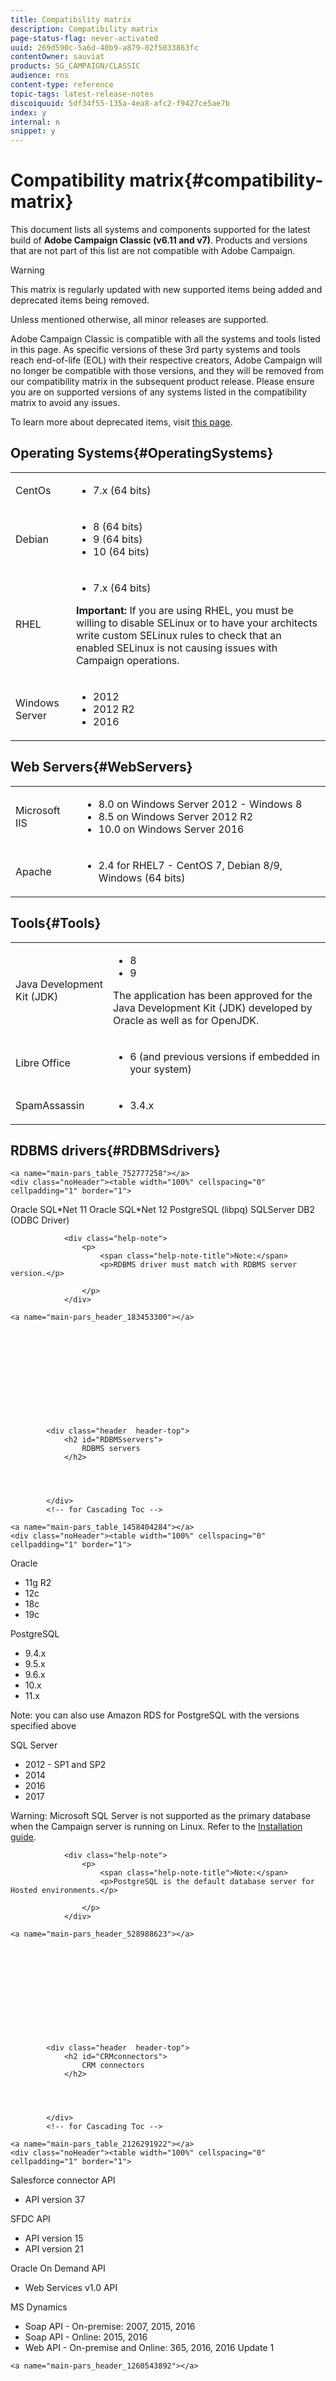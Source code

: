 ```yaml
---
title: Compatibility matrix
description: Compatibility matrix
page-status-flag: never-activated
uuid: 269d590c-5a6d-40b9-a879-02f5033863fc
contentOwner: sauviat
products: SG_CAMPAIGN/CLASSIC
audience: rns
content-type: reference
topic-tags: latest-release-notes
discoiquuid: 5df34f55-135a-4ea8-afc2-f9427ce5ae7b
index: y
internal: n
snippet: y
---
```


# Compatibility matrix{#compatibility-matrix}

This document lists all systems and components supported for the latest build of **Adobe Campaign Classic (v6.11 and v7)**. Products and versions that are not part of this list are not compatible with Adobe Campaign.

>[!WARNING]
>
>This matrix is regularly updated with new supported items being added and deprecated items being removed.
>
>Unless mentioned otherwise, all minor releases are supported.
>
>Adobe Campaign Classic is compatible with all the systems and tools listed in this page. As specific versions of these 3rd party systems and tools reach end-of-life (EOL) with their respective creators, Adobe Campaign will no longer be compatible with those versions, and they will be removed from our compatibility matrix in the subsequent product release. Please ensure you are on supported versions of any systems listed in the compatibility matrix to avoid any issues.
>
>To learn more about deprecated items, visit [this page](../../rn/using/deprecated-features.md).

## Operating Systems{#OperatingSystems}

<table> 
<tbody> 
<tr> 
<td>CentOs</td>
<td>
<ul>
<li>7.x (64 bits)</li>
</ul>
</td>
</tr>
<tr>
<td>Debian</td>
<td>
<ul>
<li>8 (64 bits)</li>
<li>9 (64 bits)</li>
<li>10 (64 bits)</li>
</ul>
</td>
</tr>
<tr>
<td>RHEL</td>
<td>
<ul>
<li>7.x (64 bits)</li>
</ul>
<p><strong>Important:</strong> If you are using RHEL, you must be willing to disable SELinux or to have your architects write custom SELinux rules to check that an enabled SELinux is not causing issues with Campaign operations.</p>
</td>
</tr>
<tr>
<td>Windows Server</td>
<td>
<ul>
<li>2012</li>
<li>2012 R2</li>
<li>2016</li>
</ul>
</td>
</tr>
</tbody>
</table>    

## Web Servers{#WebServers}

<table>
<tbody>
<tr>
<td>Microsoft IIS</td>
<td>
<ul>
<li>8.0 on Windows Server 2012 - Windows 8</li>
<li>8.5 on Windows Server 2012 R2</li>
<li>10.0 on Windows Server 2016</li>
</ul>
</td>
</tr>
<tr>
<td>Apache</td>
<td>
<ul>
<li>2.4 for RHEL7 - CentOS 7, Debian 8/9, Windows (64 bits)</li>
</ul>
</td>
</tr>
</tbody>
</table>

## Tools{#Tools}

<table>
<tbody>
<tr>
<td>Java Development Kit (JDK)</td>
<td>
<ul>
<li>8</li>
<li>9</li>
</ul>
<p>The application has been approved for the Java Development Kit (JDK) developed by Oracle as well as for OpenJDK.</p>
</td>
</tr>
<tr>
<td>Libre Office</td>
<td>
<ul>
<li>6 (and previous versions if embedded in your system)</li>
</ul>
</td>
</tr>
<tr>
<td>SpamAssassin</td>
<td>
<ul>
<li>3.4.x</li>
</ul>
</td>
</tr>
</tbody>
</table>

## RDBMS drivers{#RDBMSdrivers}







    <a name="main-pars_table_752777258"></a>
    <div class="noHeader"><table width="100%" cellspacing="0" cellpadding="1" border="1">
<tbody><tr><td>Oracle SQL*Net 11</td>
</tr><tr><td>Oracle SQL*Net 12</td>
</tr><tr><td>PostgreSQL (libpq)</td>
</tr><tr><td>SQLServer</td>
</tr><tr><td>DB2 (ODBC Driver)</td>
</tr></tbody></table>
</div></div>
<div class="note parbase section">



    
        
            
                <div class="help-note">
                    <p>
                        <span class="help-note-title">Note:</span>
                        <p>RDBMS driver must match with RDBMS server version.</p>

                    </p>
                </div>
                
            



        
    
    



</div>
<div class="header parbase section">



    <a name="main-pars_header_183453300"></a>
    
        

        

        
            
            
            
            
            
            
            <div class="header  header-top">
                <h2 id="RDBMSservers">
                    RDBMS servers
                </h2>
                
                
                    
                
            </div>
            <!-- for Cascading Toc -->
            
                
            
        
    

</div>
<div class="table parbase section">





    <a name="main-pars_table_1458404284"></a>
    <div class="noHeader"><table width="100%" cellspacing="0" cellpadding="1" border="1">
<tbody><tr><td>Oracle</td>
<td><ul>
<li>11g R2<br>
</li>
<li>12c</li>
<li>18c</li>
<li>19c</li>
</ul>
</td>
</tr><tr><td>PostgreSQL</td>
<td><ul>
<li>9.4.x<br>
</li>
<li>9.5.x</li>
<li>9.6.x</li>
<li>10.x</li>
<li>11.x</li>
</ul>
<p>Note: you can also use&nbsp;Amazon RDS for PostgreSQL with the versions specified above</p>
</td>
</tr><tr><td>SQL Server</td>
<td><ul>
<li>2012 - SP1 and SP2<br>
</li>
<li>2014</li>
<li>2016</li>
<li>2017</li>
</ul>
<p>Warning:&nbsp;Microsoft SQL Server is not supported as the primary database when the Campaign server is running on Linux. Refer to the <a href="https://docs.campaign.adobe.com/doc/AC/en/INS_Prerequisites_and_recommendations__Database.html#Microsoft_SQL_Server">Installation guide</a>.<br>
</p>
</td>
</tr></tbody></table>
</div></div>
<div class="note parbase section">



    
        
            
                <div class="help-note">
                    <p>
                        <span class="help-note-title">Note:</span>
                        <p>PostgreSQL is the default database server for Hosted environments.</p>

                    </p>
                </div>
                
            



        
    
    



</div>
<div class="header parbase section">



    <a name="main-pars_header_528988623"></a>
    
        

        

        
            
            
            
            
            
            
            <div class="header  header-top">
                <h2 id="CRMconnectors">
                    CRM connectors
                </h2>
                
                
                    
                
            </div>
            <!-- for Cascading Toc -->
            
                
            
        
    

</div>
<div class="table parbase section">





    <a name="main-pars_table_2126291922"></a>
    <div class="noHeader"><table width="100%" cellspacing="0" cellpadding="1" border="1">
<tbody><tr><td>Salesforce connector API&nbsp;<br />
</td>
<td><ul>
<li>API version 37</li>
</ul>
</td>
</tr><tr><td>SFDC API</td>
<td><ul>
<li>API version 15</li>
<li>API version 21</li>
</ul>
</td>
</tr><tr><td>Oracle On Demand API</td>
<td><ul>
<li>Web Services v1.0 API</li>
</ul>
</td>
</tr><tr><td>MS Dynamics</td>
<td><ul>
<li>Soap API - On-premise: 2007, 2015, 2016</li>
<li>Soap API - Online: 2015, 2016</li>
<li>Web API - On-premise and Online: 365, 2016, 2016 Update 1</li>
</ul>
</td>
</tr></tbody></table>
</div></div>
<div class="header parbase section">



    <a name="main-pars_header_1260543892"></a>
    
        

        

        
            
            
            
            
            
            
            <div class="header  header-top">
                <h2 id="FederatedDataAccessFDA">
                    Federated Data Access (FDA)
                </h2>
                
                
                    
                
            </div>
            <!-- for Cascading Toc -->
            
                
            
        
    

</div>
<div class="table parbase section">





    <a name="main-pars_table_430745646"></a>
    <div class="noHeader"><table width="100%" cellspacing="0" cellpadding="1" border="1">
<tbody><tr><td>Microsoft Azure Synapse Analytics</td>
<td>&nbsp;</td>
</tr><tr><td>Amazon Redshift<br>
</td>
<td><p>&nbsp;</p>
</td>
</tr><tr><td>Oracle</td>
<td><ul>
<li>11g</li>
<li>12c<br>
</li>
<li>18c</li>
</ul>
</td>
</tr><tr><td>PostgreSQL</td>
<td><ul>
<li>9.4.x<br>
</li>
<li>9.5.x</li>
<li>9.6.x</li>
<li>10.x</li>
<li>11.x</li>
</ul>
</td>
</tr><tr><td>SQL Server<br>
</td>
<td><ul>
<li>2012 SP1 and SP2</li>
<li>2014</li>
<li>2016</li>
<li>2017</li>
</ul>
</td>
</tr><tr><td>MySQL</td>
<td><ul>
<li>5.7<br>
</li>
</ul>
</td>
</tr><tr><td>Teradata</td>
<td><ul>
<li>15.0<br>
</li>
<li>15.10</li>
<li>16</li>
<li>16.20</li>
</ul>
</td>
</tr><tr><td>Netezza</td>
<td><ul>
<li>7.2</li>
</ul>
</td>
</tr><tr><td>Sybase</td>
<td><ul>
<li>IQ 16</li>
<li>ASE 15.7</li>
</ul>
</td>
</tr><tr><td>SAP HANA</td>
<td><ul>
<li>version 1 SP12 or above</li>
</ul>
</td>
</tr><tr><td>Hadoop via HiveSQL</td>
<td><ul>
<li>HortonWorks HDP 2.4.X, 2.5.x, 2.6.x</li>
<li>HDInsight 3.4 (HDP 2.4), 3.5 (HDP 2.5), 3.6 (HDP 2.6)</li>
<li>Cloudera CDH6.x</li>
</ul>
</td>
</tr><tr><td>Snowflake</td>
<td>&nbsp;</td>
</tr></tbody></table>
</div></div>
<div class="header parbase section">



    <a name="main-pars_header_349986245"></a>
    
        

        

        
            
            
            
            
            
            
            <div class="header  header-top">
                <h2 id="ClientConsoleoperatingsystems">
                    Client Console operating systems
                </h2>
                
                
                    
                
            </div>
            <!-- for Cascading Toc -->
            
                
            
        
    

</div>
<div class="table parbase section">





    <a name="main-pars_table_990452260"></a>
    <div class="noHeader"><table width="100%" cellspacing="0" cellpadding="1" border="1">
<tbody><tr><td>Windows Server<br>
</td>
<td><ul>
<li>2012</li>
<li>2016</li>
</ul>
</td>
</tr><tr><td>Windows</td>
<td><ul>
<li>8</li>
<li>10 (recommended for Japanese instances)</li>
</ul>
</td>
</tr></tbody></table>
</div></div>
<div class="header parbase section">



    <a name="main-pars_header_1143336137"></a>
    
        

        

        
            
            
            
            
            
            
            <div class="header  header-top">
                <h2 id="MobileSDK">
                    Mobile SDK
                </h2>
                
                
                    
                
            </div>
            <!-- for Cascading Toc -->
            
                
            
        
    

</div>
<div class="table parbase section">





    <a name="main-pars_table_862052127"></a>
    <div class="noHeader"><table width="100%" cellspacing="0" cellpadding="1" border="1">
<tbody><tr><td>Android</td>
<td valign="top"><ul>
<li>7.x</li>
<li>8.x&nbsp;</li>
<li>9.0&nbsp;</li>
</ul>
<p>with mobile SDK build 1.0.27.</p>
</td>
</tr><tr><td>iOS</td>
<td valign="top"><ul>
<li>iOS 9</li>
<li>iOS 10</li>
<li>iOS 11</li>
<li>iOS 12</li>
<li>iOS 13</li>
</ul>
<p>with&nbsp;mobile SDK build 1.0.26,&nbsp;compatible with 32 and 64-bit versions.</p>
</td>
</tr></tbody></table>
</div></div>
<div class="header parbase section">



    <a name="main-pars_header_2054797177"></a>
    
        

        

        
            
            
            
            
            
            
            <div class="header  header-top">
                <h2 id="Browsers">
                    Browsers
                </h2>
                
                
                    
                
            </div>
            <!-- for Cascading Toc -->
            
                
            
        
    

</div>
<div class="table parbase section">





    <a name="main-pars_table_583837044"></a>
    <div class="noHeader"><table width="100%" cellspacing="0" cellpadding="1" border="1">
<tbody><tr><td>Internet Explorer<br />
</td>
<td><ul>
<li>11</li>
</ul>
</td>
</tr><tr><td>Microsoft Edge</td>
<td><ul>
<li>Latest version</li>
</ul>
</td>
</tr><tr><td>Firefox</td>
<td><ul>
<li>Latest version&nbsp;</li>
</ul>
</td>
</tr><tr><td>Chrome</td>
<td><ul>
<li>Latest version&nbsp;</li>
</ul>
</td>
</tr><tr><td>Safari</td>
<td><ul>
<li>Latest version</li>
</ul>
</td>
</tr></tbody></table>
</div></div>
<div class="header parbase section">



    <a name="main-pars_header_578261395"></a>
    
        

        

        
            
            
            
            
            
            
            <div class="header  header-top">
                <h2 id="ExperienceCloudintegrations">
                    Experience Cloud integrations
                </h2>
                
                
                    
                
            </div>
            <!-- for Cascading Toc -->
            
                
            
        
    

</div>
<div class="text parbase section">

    <a name="main-pars_text_1362496704"></a>
    
        
            <div class="text"><p>For integrations with Adobe solutions, <a disablelinktracking="false" href="https://docs.adobe.com/content/help/en/campaign-classic/using/integrating-with-adobe-experience-cloud/about-campaign-integrations.html#experience-cloud-integrations">refer to this section</a>.</p>
</div>
        
    
    

</div>
<div class="header parbase section">



    <a name="main-pars_header_783347623"></a>
    
        

        

        
            
            
            
            
            
            
            <div class="header  header-top">
                <h2 id="Morelikethis">
                    More like this
                </h2>
                
                
                    
                
            </div>
            <!-- for Cascading Toc -->
            
                
            
        
    

</div>
<div class="text parbase section">

    <a name="main-pars_text_1467587621"></a>
    
        
            <div class="text"><ul>
<li><a href="https://docs.adobe.com/content/help/en/campaign-classic/using/release-notes/latest-release.html">Campaign Classic Release notes</a>&nbsp;</li>
<li><a href="https://docs.adobe.com/content/help/en/campaign-classic/using/installing-campaign-classic/architecture-and-hosting-models/general-architecture.html">Installation Guide</a>&nbsp;</li>
<li><a href="https://helpx.adobe.com/campaign/kb/deprecated-and-removed-features.html">Deprecated features and systems</a>&nbsp;</li>
<li><a href="https://helpx.adobe.com/campaign/kb/acc-build-upgrade.html">Build upgrade procedure</a></li>
<li><a href="https://helpx.adobe.com/campaign/kb/compatibility-matrix-19-0.html">Campaign Classic Compatibility matrix for 19.0 release</a></li>
<li><a href="https://helpx.adobe.com/campaign/kb/compatibility-matrix-19-1.html">Campaign Classic Compatibility matrix for 19.1 release</a></li>
</ul>
</div>
        
